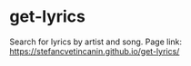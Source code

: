 # get-lyrics
Search for lyrics by artist and song.
Page link: https://stefancvetincanin.github.io/get-lyrics/
